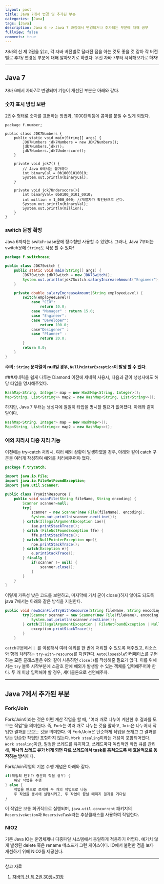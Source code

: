 ```yaml
---
layout: post
title: Java 7에서 변경 및 추가된 부분
categories: [Java]
tags: [Java]
description: Java 6 -> Java 7 과정에서 변경되거나 추가되는 부분에 대해 공부
fullview: false
comments: true
---
```


자바의 신 제 2권을 읽고, 각 자바 버전별로 달라진 점을 아는 것도 좋을 것 같아 각 버전별로 추가/ 변경된 부분에 대해 알아보기로 하였다. 우선 자바 7부터 시작해보기로 하자!


***
## Java 7
자바 6에서 자바7로 변경되며 기능이 개선된 부분은 아래와 같다.

### 숫자 표시 방법 보완
2진수 형태로 숫자를 표현하는 방법과, 1000단위등에 콤마를 붙일 수 있게 되었다.

```
package f.number;

public class JDK7Numbers {
    public static void main(String[] args) {
        JDK7Numbers jdk7Numbers = new JDK7Numbers();
        jdk7Numbers.jdk7();
        jdk7Numbers.jdk7Underscore();
    }

    private void jdk7() {
        // Java 6에서는 불가하다
        int binaryCal = 0b10001010010;
        System.out.println(binaryCal);
    }

    private void jdk7Underscore(){
        int binaryVal= 0b0100_0101_0010;
        int million = 1_000_000; //개발자가 확인용으로 쓴다. 
        System.out.println(binaryVal);
        System.out.println(million);
    }
}
```

### switch 문장 확장
Java 6까지는 switch-case문에 정수형만 사용할 수 있었다. 그러나, Java 7부터는 switch문에 `String`도 사용 할 수 있다!

```java
package f.switchcase;

public class JDK7Switch {
    public static void main(String[] args) {
        JDK7Switch jdk7Switch = new JDK7Switch();
        System.out.println(jdk7Switch.salaryIncreaseAmount("Engineer"));
    }

    private double salaryIncreaseAmount(String employeeLevel) {
        switch(employeeLevel){
            case "CEO":
                return 10.0;
            case "Manager" : return 15.0;
            case "Engineer":
            case "Developer":
                return 100.0;
            case"Desigener" :
            case "Planner" :
                return 20.0;
        }
        return 0.0;
    }
}
```

**주의 : `String` 문자열이 null일 경우, `NullPointerException`이 발생 할 수 있다.**


###제네릭을 쉽게 다루는 Diamond
이전에 제네릭 사용시, 다음과 같이 생성자에도 해당 타입을 명시해주었다.

```java
HashMap<String, Integer> map = new HashMap<String, Integer>();
Map<String, List<String>> map2 = new HashMap<String, List<String>>();
```
하지만, Java 7 부터는 생성자에 일일히 타입을 명시할 필요가 없어졌다. 아래와 같이 말이다.
```java
HashMap<String, Integer> map = new HashMap<>();
Map<String, List<String>> map2 = new HashMap<>();
```

### 예외 처리시 다중 처리 기능
이전에는 try-catch 처리시, 여러 예외 상황이 발생하였을 경우, 아래와 같이 catch 구문을 여러개 작성하여 예외를 처리해주어야 했다.


```java
package f.trycatch;

import java.io.File;
import java.io.FileNotFoundException;
import java.util.Scanner;

public class TryWithResource {
    public void scanFile(String fileName, String encoding) {
        Scanner scanner=null;
        try{
            scanner = new Scanner(new File(fileName), encoding);
            System.out.println(scanner.nextLine());
        } catch(IllegalArgumentException iae){
            iae.printStackTrace();
        } catch (FileNotFoundException ffe) {
            ffe.printStackTrace();
        } catch(NullPointerException npe){
            npe.printStackTrace();
        } catch(Exception e){
            e.printStackTrace();
        } finally {
            if(scanner != null) {
                scanner.close();
            }
        }
    }
}

```

이렇게 가독성 낮은 코드를 보완하고, 마지막에 가서 굳이 close()하지 않아도 되도록 java 7에서는 아래와 같은 방식을 지원한다.

```java
public void newScanFileTryWithResource(String fileName, String encoding){
        try(Scanner scanner = new Scanner(new File(fileName), encoding)){
            System.out.println(scanner.nextLine());
        } catch(IllegalArgumentException | FileNotFoundException | NullPointerException exception){
            exception.printStackTrace();
        }
    }
```
`catch`구문에서  `| `를 이용해서 여러 예외를 한 번에 처리할 수 있도록 해주었고, 리소스와 함께 처리하는 `try-with-resource`를 지원한다. 
`AutoCloseable`인터페이스를 구현하는 모든  클래스들은 위와 같이 사용하면 `close()`를 작성해줄 필요가 없다. 이를 위해서는 `try` 블록 시작부분에 소괄호 안에 예외가 발생할 수 있는 객체를 입력해주어야 한다. 두 개 이상 입력해야 할 경우, 세미클론으로 선언해주자.

***
## Java 7에서 추가된 부분

### Fork/Join
Fork/Join이라는 것은 어떤 계산 작업을 할 때, "여러 개로 나누어 계산한 후 결과를 모으는 작업"을 의미한다. 즉, `Fork`는 여러 개로 나누는 것을 말하고, `Join`은 나누어서 작업한 결과를 모으는 것을 의미한다.
이 Fork/Join은 단순하게 작업을 쪼개고 그 결과를 받는 단순한 작업만 포함하지 않는다. `Work stealing`이라는 개념이 포함되어있다. `Work stealing`이란, 일정한 쓰레드를 유지하고, 쓰레드마다 독립적인 작업 큐를 관리해, **하나의 쓰레드 큐가 비게 되면 다르 쓰레드에서 task를 훔쳐오도록 해 효율적으로 동작하는 방식**이다. 

Fork/Join작업의 기본 수행 개념은 아래와 같다.  

```java
if(작업의 단위가 충분히 작을 경우) {
 	해당 작업을 수행
} else {
	작업을 반으로 쪼개어 두 개의 작업으로 나눔
	두 작업을 동시에 실행시키고, 두 작업이 끝날 때까지 결과를 기다림
}
```
이 작업은 보통 회귀적으로 실행되며, `java.util.concurrent` 패키지의 `ResersiveAction`과 `ResersiveTask`라는 추상클래스를 사용하여 작업한다. 



### NIO2
기존 Java IO는 운영체제나 다중파일 시스템에서 동일하게 적용하기 어렵다. 예기치 않게 발생된 delete 혹은 rename 메소드가 그런 케이스이다. IO에서 불편한 점을 보다 개선하기 위해 NIO2를 제공한다.


***
참고 자료  
1. [자바의 신 제 2권 30장~31장 ](http://www.kyobobook.co.kr/product/detailViewKor.laf?mallGb=KOR&ejkGb=KOR&barcode=9788997924325)
